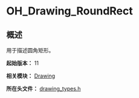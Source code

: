 # OH_Drawing_RoundRect

## 概述

用于描述圆角矩形。

**起始版本：** 11

**相关模块：** [Drawing](capi-drawing.md)

**所在头文件：** [drawing_types.h](capi-drawing-types-h.md)

